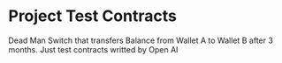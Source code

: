 # Project Test Contracts
Dead Man Switch that transfers Balance from Wallet A to Wallet B after 3 months.
Just test contracts writted by Open AI
